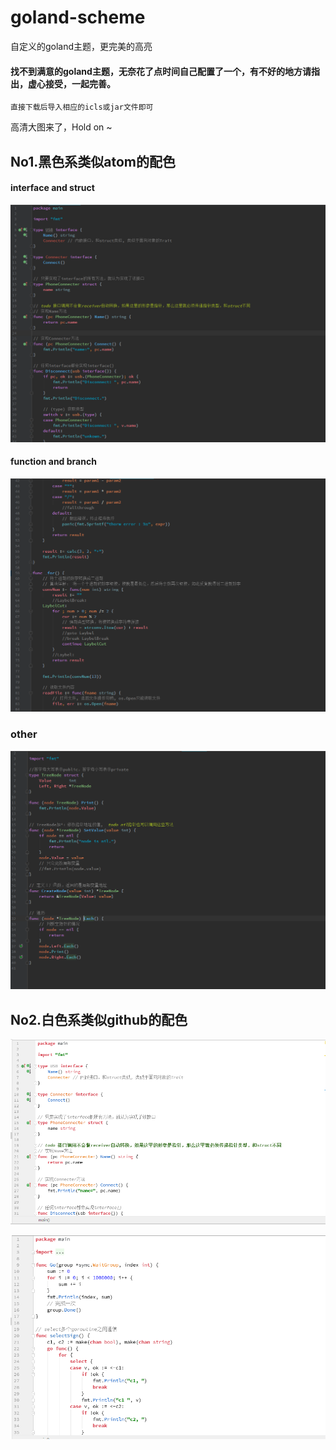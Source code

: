 # goland-scheme
自定义的goland主题，更完美的高亮

#### 找不到满意的goland主题，无奈花了点时间自己配置了一个，有不好的地方请指出，虚心接受，一起完善。

    直接下载后导入相应的icls或jar文件即可

高清大图来了，Hold on ~

## No1.黑色系类似atom的配色 
#### interface and struct

![](./image/01.png)

#### function and branch

![](./image/02.png)

### other

![](./image/03.png)

## No2.白色系类似github的配色

![](./image/github01.png)

![](./image/github02.png)
